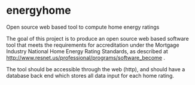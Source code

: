 energyhome
==========

Open source web based tool to compute home energy ratings

The goal of this project is to produce an open source web based software tool that meets the requirements for accreditation under the Mortgage Industry National Home Energy Rating Standards, as described at 
http://www.resnet.us/professional/programs/software_become .

The tool should be accessible through the web (http), and should have a database back end which stores all data input for each home rating.
